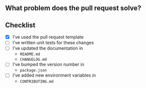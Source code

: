 <!--Thanks for contributing to Notify.gov.au. Using this template to write your pull request message will help get it merged as soon as possible. -->

## What problem does the pull request solve?

<!--- Describe why you’re making this change -->

## Checklist

<!--- All of the following are normally needed. Don’t worry if you haven’t done them or don’t know how – someone from the Notify team will be able to help. -->

- [x] I’ve used the pull request template
- [ ] I’ve written unit tests for these changes
- [ ] I’ve updated the documentation in
  - `README.md`
  - `CHANGELOG.md`
- [ ] I’ve bumped the version number in
  - `package.json`
- [ ] I've added new environment variables in
  - `CONTRIBUTING.md`
